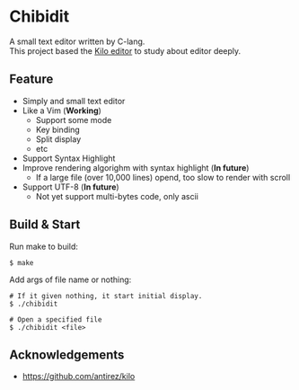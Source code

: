 # Chibidit
A small text editor written by C-lang.  
This project based the [Kilo editor](https://github.com/antirez/kilo/) to study about editor deeply.

## Feature
- Simply and small text editor
- Like a Vim (**Working**)
  - Support some mode
  - Key binding
  - Split display
  - etc
- Support Syntax Highlight
- Improve rendering algorighm with syntax highlight (**In future**)
  - If a large file (over 10,000 lines) opend, too slow to render with scroll
- Support UTF-8 (**In future**)
  - Not yet support multi-bytes code, only ascii

## Build & Start
Run make to build:
```shell
$ make
```

Add args of file name or nothing:
```shell
# If it given nothing, it start initial display.
$ ./chibidit

# Open a specified file
$ ./chibidit <file>
```

## Acknowledgements
- https://github.com/antirez/kilo
